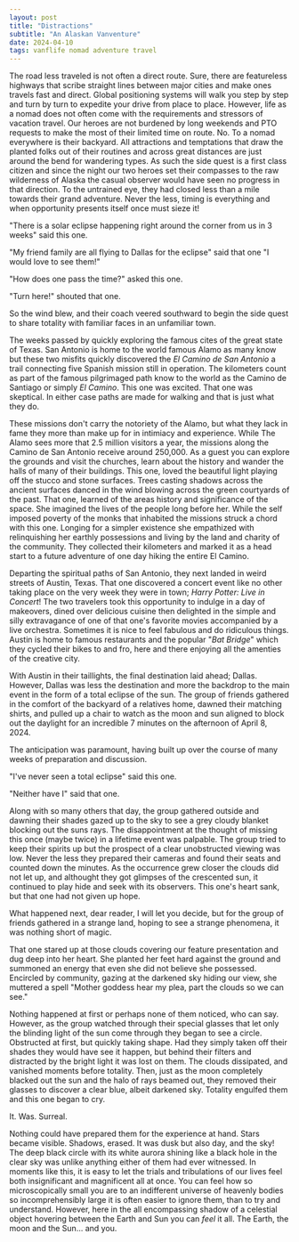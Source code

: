 ```yaml
---
layout: post
title: "Distractions"
subtitle: "An Alaskan Vanventure"
date: 2024-04-10
tags: vanflife nomad adventure travel
---
```


The road less traveled is not often a direct route. Sure, there are featureless highways that scribe straight lines between major cities and
make ones travels fast and direct. Global positioning systems will walk you step by step and turn by turn to expedite your drive from place
to place. However, life as a nomad does not often come with the requirements and stressors of vacation travel. Our heroes are not burdened
by long weekends and PTO requests to make the most of their limited time on route. No. To a nomad everywhere is their backyard. All
attractions and temptations that draw the planted folks out of their routines and across great distances are just around the bend for
wandering types. As such the side quest is a first class citizen and since the night our two heroes set their compasses to the raw
wilderness of Alaska the casual observer would have seen no progress in that direction. To the untrained eye, they had closed less than a
mile towards their grand adventure. Never the less, timing is everything and when opportunity presents itself once must sieze it!

"There is a solar eclipse happening right around the corner from us in 3 weeks" said this one.

"My friend family are all flying to Dallas for the eclipse" said that one "I would love to see them!"

"How does one pass the time?" asked this one.

"Turn here!" shouted that one.

So the wind blew, and their coach veered southward to begin the side quest to share totality with familiar faces in an unfamiliar town.

The weeks passed by quickly exploring the famous cites of the great state of Texas. San Antonio is home to the world famous Alamo as many
know but these two misfits quickly discovered the _El Camino de San Antonio_ a trail connecting five Spanish mission still in operation. The
kilometers count as part of the famous pilgrimaged path know to the world as the Camino de Santiago or simply _El Camino_. This one was excited. That one was skeptical. In
either case paths are made for walking and that is just what they do.

These missions don't carry the notoriety of the Alamo, but what they lack in fame they more than make up for in intimiacy and experience.
While The Alamo sees more that 2.5 million visitors a year, the missions along the Camino de San Antonio receive around 250,000. As a guest
you can explore the grounds and visit the churches, learn about the history and wander the halls of many of their buildings. This one, loved
the beautiful light playing off the stucco and stone surfaces. Trees casting shadows across the ancient surfaces danced in the wind blowing
across the green courtyards of the past. That one, learned of the areas history and significance of the space. She imagined the lives of the
people long before her. While the self imposed poverty of the monks that inhabited the missions struck a chord with this one. Longing for a
simpler existence she empathized with relinquishing her earthly possessions and living by the land and charity of the community. They
collected their kilometers and marked it as a head start to a future adventure of one day hiking the entire El Camino.

Departing the spiritual paths of San Antonio, they next landed in weird streets of Austin, Texas. That one discovered a concert event like
no other taking place on the very week they were in town; _Harry Potter: Live in Concert_! The two travelers took this opportunity to
indulge in a day of makeovers, dined over delicious cuisine then delighted in the simple and silly extravagance of one of that one's
favorite movies accompanied by a live orchestra. Sometimes it is nice to feel fabulous and do ridiculous things. Austin is home to famous
restaurants and the popular "_Bat Bridge_" which they cycled their bikes to and fro, here and there enjoying all the amenties of the
creative city.

With Austin in their taillights, the final destination laid ahead; Dallas. However, Dallas was less the destination and more the backdrop to
the main event in the form of a total eclipse of the sun. The group of friends gathered in the comfort of the backyard of a relatives home,
dawned their matching shirts, and pulled up a chair to watch as the moon and sun aligned to block out the daylight for an incredible 7
minutes on the afternoon of April 8, 2024.

The anticipation was paramount, having built up over the course of many weeks of preparation and discussion.

"I've never seen a total eclipse" said this one.

"Neither have I" said that one.

Along with so many others that day, the group gathered outside and dawning their shades gazed up to the sky to see a grey cloudy blanket
blocking out the suns rays. The disappointment at the thought of missing this once (maybe twice) in a lifetime event was palpable. The group
tried to keep their spirits up but the prospect of a clear unobstructed viewing was low. Never the less they prepared their cameras and
found their seats and counted down the minutes. As the occurrence grew closer the clouds did not let up, and althought they got glimpses of
the crescented sun, it continued to play hide and seek with its observers. This one's heart sank, but that one had not given up hope.

What happened next, dear reader, I will let you decide, but for the group of friends gathered in a strange land, hoping to see a strange
phenomena, it was nothing short of magic.

That one stared up at those clouds covering our feature presentation and dug deep into her heart. She planted her feet hard against the
ground and summoned an energy that even she did not believe she possessed. Encircled by community, gazing at the darkened sky hiding our
view, she muttered a spell "Mother goddess hear my plea, part the clouds so we can see."

Nothing happened at first or perhaps none of them noticed, who can say. However, as the group watched through their special glasses that let
only the blinding light of the sun come through they began to see a circle. Obstructed at first, but quickly taking shape. Had they simply
taken off their shades they would have see it happen, but behind their filters and distracted by the bright light it was lost on them. The
clouds dissipated, and vanished moments before totality. Then, just as the moon completely blacked out the sun and the halo of rays beamed
out, they removed their glasses to discover a clear blue, albeit darkened sky. Totality engulfed them and this one began to cry.

It. Was. Surreal.

Nothing could have prepared them for the experience at hand. Stars became visible. Shadows, erased. It was dusk but also day, and the sky!
The deep black circle with its white aurora shining like a black hole in the clear sky was unlike anything either of them had ever
witnessed. In moments like this, it is easy to let the trials and tribulations of our lives feel both insignificant and magnificent all at
once. You can feel how so microscopically small you are to an indifferent universe of heavenly bodies so incomprehensibly large it is often
easier to ignore them, than to try and understand. However, here in the all encompassing shadow of a celestial object hovering
between the Earth and Sun you can _feel_ it all. The Earth, the moon and the Sun... and you.
